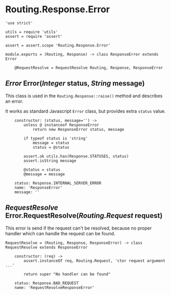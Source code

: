 Routing.Response.Error
======================

	'use strict'

	utils = require 'utils'
	assert = require 'assert'

	assert = assert.scope 'Routing.Response.Error'

	module.exports = (Routing, Response) -> class ResponseError extends Error

		@RequestResolve = RequestResolve Routing, Response, ResponseError

*Error* Error(*Integer* status, *String* message)
-------------------------------------------------

This class is used in the `Routing.Response::raise()` method and describes an error.

It works as standard Javascript `Error` class, but provides extra `status` value.

		constructor: (status, message='') ->
			unless @ instanceof ResponseError
				return new ResponseError status, message

			if typeof status is 'string'
				message = status
				status = @status

			assert.ok utils.has(Response.STATUSES, status)
			assert.isString message

			@status = status
			@message = message

		status: Response.INTERNAL_SERVER_ERROR
		name: 'ResponseError'
		message: ''

*RequestResolve* Error.RequestResolve(*Routing.Request* request)
----------------------------------------------------------------

This error is send if the request can't be resolved, because no proper handler which can
handle the request can be found.

	RequestResolve = (Routing, Response, ResponseError) -> class RequestResolve extends ResponseError

		constructor: (req) ->
			assert.instanceOf req, Routing.Request, 'ctor request argument ...'

			return super "No handler can be found"

		status: Response.BAD_REQUEST
		name: 'RequestResolveResponseError'
